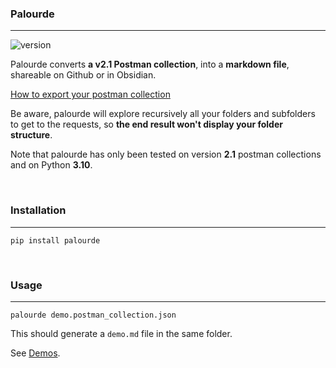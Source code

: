 ### Palourde
---

![version](https://img.shields.io/badge/version-1.0.2-blue)

Palourde converts **a v2.1 Postman collection**,  into a **markdown file**, shareable on Github or in Obsidian.

[How to export your postman collection](https://learning.postman.com/docs/getting-started/importing-and-exporting-data/#exporting-collections)

Be aware, palourde will explore recursively all your folders and subfolders to get to the requests, so **the end result won't display your folder structure**.

Note that palourde has only been tested on version **2.1** postman collections and on Python **3.10**.

<br>

### Installation
---

```shell
pip install palourde
```

<br>

### Usage
---

```shell
palourde demo.postman_collection.json
```

This should generate a `demo.md` file in the same folder.

See [Demos](https://github.com/bagabool/palourde/tree/main/demo).